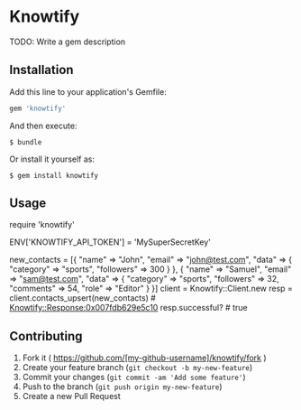 # Knowtify

TODO: Write a gem description

## Installation

Add this line to your application's Gemfile:

```ruby
gem 'knowtify'
```

And then execute:

    $ bundle

Or install it yourself as:

    $ gem install knowtify

## Usage

  require 'knowtify'

  ENV['KNOWTIFY_API_TOKEN'] = 'MySuperSecretKey'
  
  new_contacts = [{
                        "name" => "John",
                        "email" => "john@test.com",
                        "data" => {
                          "category" => "sports",
                          "followers" => 300
                        }
                      },
                      {
                        "name" => "Samuel",
                        "email" => "sam@test.com",
                        "data" => {
                          "category" => "sports",
                          "followers" => 32,
                          "comments" => 54,
                          "role" => "Editor"
                        }
              }]
  client = Knowtify::Client.new
  resp = client.contacts_upsert(new_contacts) # <Knowtify::Response:0x007fdb629e5c10>
  resp.successful? # true

## Contributing

1. Fork it ( https://github.com/[my-github-username]/knowtify/fork )
2. Create your feature branch (`git checkout -b my-new-feature`)
3. Commit your changes (`git commit -am 'Add some feature'`)
4. Push to the branch (`git push origin my-new-feature`)
5. Create a new Pull Request
